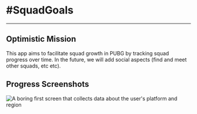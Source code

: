 # \#SquadGoals
---
## Optimistic Mission
This app aims to facilitate squad growth in PUBG by tracking squad progress over time. In the future, we will add social aspects (find and meet other squads, etc etc).

## Progress Screenshots

![A boring first screen that collects data about the user's platform and region](https://i.imgur.com/1f3wUEm.png)